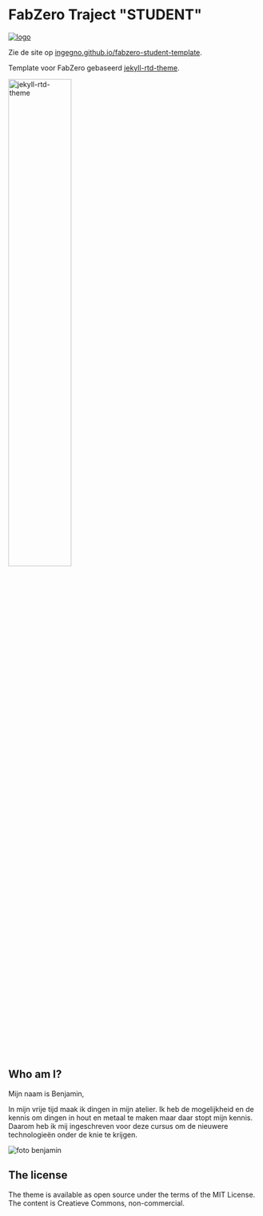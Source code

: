 # FabZero Traject "STUDENT"
[![logo](https://ingegnomakerspace.github.io/inclusievekets/assets/images/logo.svg)][fabzero]

Zie de site op [ingegno.github.io/fabzero-student-template](https://ingegno.github.io/fabzero-student-template/).

Template voor FabZero gebaseerd [jekyll-rtd-theme](https://github.com/rundocs/jekyll-rtd-theme).

<img class="shadow-box" width="50%" alt="jekyll-rtd-theme" src="https://user-images.githubusercontent.com/68011645/89026666-ad3a8680-d35b-11ea-9f4b-d3fe26ae12ed.png">

## Who am I?

Mijn naam is Benjamin,

In mijn vrije tijd maak ik dingen in mijn atelier. Ik heb de mogelijkheid en de kennis om dingen in hout en metaal te maken maar daar stopt mijn kennis. Daarom heb ik mij ingeschreven voor deze cursus om de nieuwere technologieën onder de knie te krijgen.

![foto benjamin]({{site.baseurl}}/assets/Foto's/Benjamin.jfif)

## The license
The theme is available as open source under the terms of the MIT License. The content is Creatieve Commons, non-commercial.

[fabzero]: https://ingegnomakerspace.github.io/inclusievekets/deelnemers
